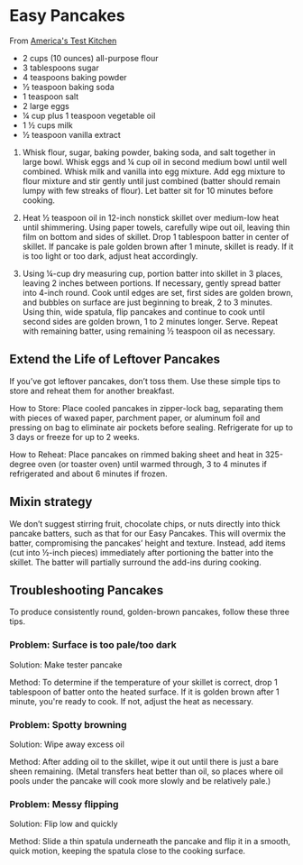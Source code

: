 # Easy Pancakes
From [America's Test Kitchen](https://www.americastestkitchen.com/recipes/10906-easy-pancakes?sqn=uULiLjcpsjR/qQvVWD4/QQy2qFJi7dHrTJhPQP7CTIg=%0A&extcode=NSCIE03IG&utm_source=instagram&utm_medium=photo&utm_content=easypancakes&utm_campaign=ciinstagram)

- 2 cups (10 ounces) all-purpose flour
- 3 tablespoons sugar
- 4 teaspoons baking powder
- ½ teaspoon baking soda
- 1 teaspoon salt
- 2 large eggs
- ¼ cup plus 1 teaspoon vegetable oil
- 1 ½ cups milk
- ½ teaspoon vanilla extract

1) Whisk flour, sugar, baking powder, baking soda, and salt together in large bowl. Whisk eggs and ¼ cup oil in second medium bowl until well combined. Whisk milk and vanilla into egg mixture. Add egg mixture to flour mixture and stir gently until just combined (batter should remain lumpy with few streaks of flour). Let batter sit for 10 minutes before cooking.

1) Heat ½ teaspoon oil in 12-inch nonstick skillet over medium-low heat until shimmering. Using paper towels, carefully wipe out oil, leaving thin film on bottom and sides of skillet. Drop 1 tablespoon batter in center of skillet. If pancake is pale golden brown after 1 minute, skillet is ready. If it is too light or too dark, adjust heat accordingly.

1) Using ¼-cup dry measuring cup, portion batter into skillet in 3 places, leaving 2 inches between portions. If necessary, gently spread batter into 4-inch round. Cook until edges are set, first sides are golden brown, and bubbles on surface are just beginning to break, 2 to 3 minutes. Using thin, wide spatula, flip pancakes and continue to cook until second sides are golden brown, 1 to 2 minutes longer. Serve. Repeat with remaining batter, using remaining ½ teaspoon oil as necessary.

## Extend the Life of Leftover Pancakes
If you’ve got leftover pancakes, don’t toss them. Use these simple tips to store and reheat them for another breakfast.

How to Store: Place cooled pancakes in zipper-lock bag, separating them with pieces of waxed paper, parchment paper, or aluminum foil and pressing on bag to eliminate air pockets before sealing. Refrigerate for up to 3 days or freeze for up to 2 weeks.

How to Reheat: Place pancakes on rimmed baking sheet and heat in 325-degree oven (or toaster oven) until warmed through, 3 to 4 minutes if refrigerated and about 6 minutes if frozen.

## Mixin strategy
We don’t suggest stirring fruit, chocolate chips, or nuts directly into thick pancake batters, such as that for our Easy Pancakes. This will overmix the batter, compromising the pancakes’ height and texture. Instead, add items (cut into ½-inch pieces) immediately after portioning the batter into the skillet. The batter will partially surround the add-ins during cooking.

## Troubleshooting Pancakes
To produce consistently round, golden-brown pancakes, follow these three tips.

### Problem: Surface is too pale/too dark

Solution: Make tester pancake

Method: To determine if the temperature of your skillet is correct, drop 1 tablespoon of batter onto the heated surface. If it is golden brown after 1 minute, you're ready to cook. If not, adjust the heat as necessary.

### Problem: Spotty browning

Solution: Wipe away excess oil

Method: After adding oil to the skillet, wipe it out until there is just a bare sheen remaining. (Metal transfers heat better than oil, so places where oil pools under the pancake will cook more slowly and be relatively pale.)

### Problem: Messy flipping

Solution: Flip low and quickly

Method: Slide a thin spatula underneath the pancake and flip it in a smooth, quick motion, keeping the spatula close to the cooking surface.
